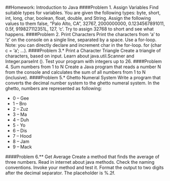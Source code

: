 ##Homework: Introduction to Java
####Problem 1. Assign Variables
Find suitable types for variables. You are given the following types: byte, short, int, long, char, boolean, float, double, and String. Assign the following values to them false, “Palo Alto, CA”, 32767, 2000000000, 0.1234567891011, 0.5f, 919827112351L, 127, ‘c’. Try to assign 32768 to short and see what happens.
####Problem 2. Print Characters
Print the characters from ‘a’ to ‘z’ on the console on a single line, separated by a space. Use a for-loop. Note: you can directly declare and increment char in the for-loop. for (char c = ‘a’; …).
####Problem 3.* Print a Character Triangle
Create a triangle of characters, based on input. Learn about java.util.Scanner and Integer.parseInt (). Test your program with integers up to 26.
####Problem 4. Sum numbers from 1 to N
Create a Java program that reads a number N from the console and calculates the sum of all numbers from 1 to N (inclusive).
####Problem 5.* Ghetto Numeral System
Write a program that converts the decimal number system to the ghetto numeral system. In the ghetto, numbers are represented as following:
- 0 – Gee
- 1 – Bro
- 2 – Zuz
- 3 – Ma
- 4 – Duh	
- 5  - Yo
- 6 – Dis
- 7 – Hood
- 8 – Jam
- 9 – Mack

####Problem 6.** Get Average
Create a method that finds the average of three numbers. Read in internet about java methods. Check the naming conventions. Invoke your method and test it. Format the output to two digits after the decimal separator. The placeholder is %.2f.
